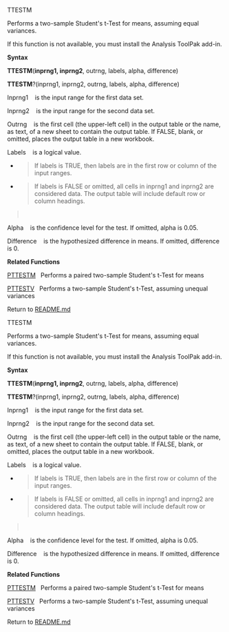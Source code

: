 TTESTM

Performs a two-sample Student's t-Test for means, assuming equal
variances.

If this function is not available, you must install the Analysis ToolPak
add-in.

**Syntax**

**TTESTM**(**inprng1, inprng2**, outrng, labels, alpha, difference)

**TTESTM**?(inprng1, inprng2, outrng, labels, alpha, difference)

Inprng1    is the input range for the first data set.

Inprng2    is the input range for the second data set.

Outrng    is the first cell (the upper-left cell) in the output table or
the name, as text, of a new sheet to contain the output table. If FALSE,
blank, or omitted, places the output table in a new workbook.

Labels    is a logical value.

  - > If labels is TRUE, then labels are in the first row or column of
    > the input ranges.

  - > If labels is FALSE or omitted, all cells in inprng1 and inprng2
    > are considered data. The output table will include default row or
    > column headings.

>  

Alpha    is the confidence level for the test. If omitted, alpha is
0.05.

Difference    is the hypothesized difference in means. If omitted,
difference is 0.

**Related Functions**

[PTTESTM](PTTESTM.md)   Performs a paired two-sample Student's t-Test for means

[PTTESTV](PTTESTV.md)   Performs a two-sample Student's t-Test, assuming unequal
variances



Return to [README.md](README.md)

TTESTM

Performs a two-sample Student's t-Test for means, assuming equal
variances.

If this function is not available, you must install the Analysis ToolPak
add-in.

**Syntax**

**TTESTM**(**inprng1, inprng2**, outrng, labels, alpha, difference)

**TTESTM**?(inprng1, inprng2, outrng, labels, alpha, difference)

Inprng1    is the input range for the first data set.

Inprng2    is the input range for the second data set.

Outrng    is the first cell (the upper-left cell) in the output table or
the name, as text, of a new sheet to contain the output table. If FALSE,
blank, or omitted, places the output table in a new workbook.

Labels    is a logical value.

  - > If labels is TRUE, then labels are in the first row or column of
    > the input ranges.

  - > If labels is FALSE or omitted, all cells in inprng1 and inprng2
    > are considered data. The output table will include default row or
    > column headings.

>  

Alpha    is the confidence level for the test. If omitted, alpha is
0.05.

Difference    is the hypothesized difference in means. If omitted,
difference is 0.

**Related Functions**

[PTTESTM](PTTESTM.md)   Performs a paired two-sample Student's t-Test for means

[PTTESTV](PTTESTV.md)   Performs a two-sample Student's t-Test, assuming unequal
variances



Return to [README.md](README.md)

